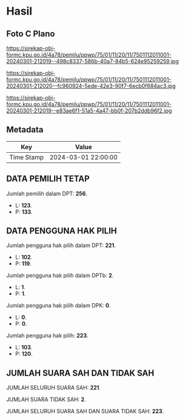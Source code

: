 # Hasil

## Foto C Plano

https://sirekap-obj-formc.kpu.go.id/4a78/pemilu/ppwp/75/01/11/20/11/7501112011001-20240301-212019--498c8337-586b-40a7-84b5-624e95259259.jpg

https://sirekap-obj-formc.kpu.go.id/4a78/pemilu/ppwp/75/01/11/20/11/7501112011001-20240301-212020--fc960924-5ede-42e3-90f7-6ecb0f684ac3.jpg

https://sirekap-obj-formc.kpu.go.id/4a78/pemilu/ppwp/75/01/11/20/11/7501112011001-20240301-212019--e83ae6f1-51a5-4a47-bb0f-207b2ddb96f2.jpg


## Metadata

| Key        | Value               |
| ---------- | ------------------- |
| Time Stamp | 2024-03-01 22:00:00 |


## DATA PEMILIH TETAP

Jumlah pemilih dalam DPT: **256**.
 * L: **123**.
 * P: **133**.

## DATA PENGGUNA HAK PILIH

Jumlah pengguna hak pilih dalam DPT: **221**.
 * L: **102**.
 * P: **119**.

Jumlah pengguna hak pilih dalam DPTb: **2**.
 * L: **1**.
 * P: **1**.

Jumlah pengguna hak pilih dalam DPK: **0**.
 * L: **0**.
 * P: **0**.

Jumlah pengguna hak pilih: **223**.
 * L: **103**.
 * P: **120**.

## JUMLAH SUARA SAH DAN TIDAK SAH

JUMLAH SELURUH SUARA SAH: **221**.

JUMLAH SUARA TIDAK SAH: **2**.

JUMLAH SELURUH SUARA SAH DAN SUARA TIDAK SAH: **223**.


